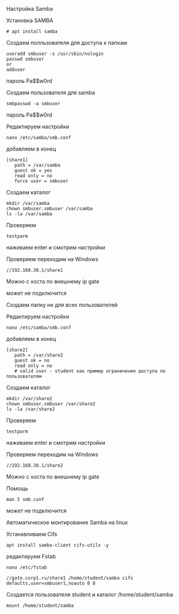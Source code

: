 Настройка Samba

Установка SAMBA
```
# apt install samba
```
Создаем полльзователя для доступа к папкам

```
useradd smbuser -s /usr/sbin/nologin
passwd smbuser
or
adduser
```
пароль Pa$$w0rd

Создаем пользователя для samba
```
smbpasswd -a smbuser
```
пароль Pa$$w0rd


Редактируем настройки

```
nano /etc/samba/smb.conf
```
добавляем в конец
```
[share1]
   path = /var/samba
   guest ok = yes
   read only = no
   force user = smbuser
```
Создаем каталог

```
mkdir /var/samba
chown smbuser.smbuser /var/samba
ls -la /var/samba
```
Проверяем 

```
testparm
```
наживаем enter
и смотрим настройки

Проверяем
переходим на Windows 

```
//192.168.30.1/share1
```

Можно с хоста по внешнему ip gate

может не подключится


Создаем папку не для всех пользователей

Редактируем настройки

```
nano /etc/samba/smb.conf
```
добавляем в конец
```
[share2]
   path = /var/share2
   guest ok = no
   read only = no
   # valid user - student как пример ограничение доступа по пользователям
```
Создаем каталог

```
mkdir /var/share2
chown smbuser.smbuser /var/share2
ls -la /var/share2
```

Проверяем 

```
testparm
```
наживаем enter
и смотрим настройки

Проверяем
переходим на Windows 

```
//192.168.30.1/share2
```

Можно с хоста по внешнему ip gate

Помощь

```
man 5 smb.conf
```

может не подключится


Автоматическое монтирование Samba на linux

Устанавливаем Cifs

```
apt install samba-client cifs-utils -y
```

редактируем Fstab

```
nano /etc/fstab
```

```
//gate.corp1.ru/share1 /home/student/samba cifs defaults,user=smbuser1,noauto 0 0
```
Создается пользователя student и каталог /home/student/samba

```
mount /home/student/samba
```
